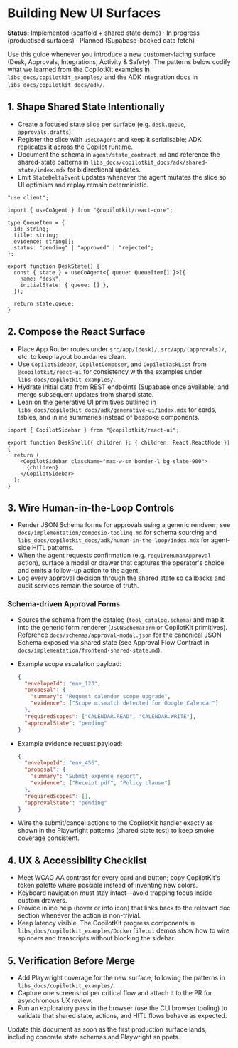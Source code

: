 # Building New UI Surfaces

**Status:** Implemented (scaffold + shared state demo) · In progress (productised
surfaces) · Planned (Supabase-backed data fetch)

Use this guide whenever you introduce a new customer-facing surface (Desk, Approvals,
Integrations, Activity & Safety). The patterns below codify what we learned from the
CopilotKit examples in `libs_docs/copilotkit_examples/` and the ADK integration docs in
`libs_docs/copilotkit_docs/adk/`.

## 1. Shape Shared State Intentionally

- Create a focused state slice per surface (e.g. `desk.queue`, `approvals.drafts`).
- Register the slice with `useCoAgent` and keep it serialisable; ADK replicates it across
  the Copilot runtime.
- Document the schema in `agent/state_contract.md` and reference the shared-state
  patterns in `libs_docs/copilotkit_docs/adk/shared-state/index.mdx` for bidirectional
  updates.
- Emit `StateDeltaEvent` updates whenever the agent mutates the slice so UI optimism and
  replay remain deterministic.

```tsx
"use client";

import { useCoAgent } from "@copilotkit/react-core";

type QueueItem = {
  id: string;
  title: string;
  evidence: string[];
  status: "pending" | "approved" | "rejected";
};

export function DeskState() {
  const { state } = useCoAgent<{ queue: QueueItem[] }>({
    name: "desk",
    initialState: { queue: [] },
  });

  return state.queue;
}
```

## 2. Compose the React Surface

- Place App Router routes under `src/app/(desk)/`, `src/app/(approvals)/`, etc. to keep
  layout boundaries clean.
- Use `CopilotSidebar`, `CopilotComposer`, and `CopilotTaskList` from `@copilotkit/react-ui`
  for consistency with the examples under `libs_docs/copilotkit_examples/`.
- Hydrate initial data from REST endpoints (Supabase once available) and merge subsequent
  updates from shared state.
- Lean on the generative UI primitives outlined in
  `libs_docs/copilotkit_docs/adk/generative-ui/index.mdx` for cards, tables, and inline
  summaries instead of bespoke components.

```tsx
import { CopilotSidebar } from "@copilotkit/react-ui";

export function DeskShell({ children }: { children: React.ReactNode }) {
  return (
    <CopilotSidebar className="max-w-sm border-l bg-slate-900">
      {children}
    </CopilotSidebar>
  );
}
```

## 3. Wire Human-in-the-Loop Controls

- Render JSON Schema forms for approvals using a generic renderer; see
  `docs/implementation/composio-tooling.md` for schema sourcing and
  `libs_docs/copilotkit_docs/adk/human-in-the-loop/index.mdx` for agent-side HITL
  patterns.
- When the agent requests confirmation (e.g. `requireHumanApproval` action), surface a
  modal or drawer that captures the operator's choice and emits a follow-up action to the
  agent.
- Log every approval decision through the shared state so callbacks and audit services
  remain the source of truth.

### Schema-driven Approval Forms

- Source the schema from the catalog (`tool_catalog.schema`) and map it into the generic
  form renderer (`JSONSchemaForm` or CopilotKit primitives). Reference
  `docs/schemas/approval-modal.json` for the canonical JSON Schema exposed via shared
  state (see Approval Flow Contract in `docs/implementation/frontend-shared-state.md`).
- Example scope escalation payload:

  ```json
  {
    "envelopeId": "env_123",
    "proposal": {
      "summary": "Request calendar scope upgrade",
      "evidence": ["Scope mismatch detected for Google Calendar"]
    },
    "requiredScopes": ["CALENDAR.READ", "CALENDAR.WRITE"],
    "approvalState": "pending"
  }
  ```

- Example evidence request payload:

  ```json
  {
    "envelopeId": "env_456",
    "proposal": {
      "summary": "Submit expense report",
      "evidence": ["Receipt.pdf", "Policy clause"]
    },
    "requiredScopes": [],
    "approvalState": "pending"
  }
  ```

- Wire the submit/cancel actions to the CopilotKit handler exactly as shown in the
  Playwright patterns (shared state test) to keep smoke coverage consistent.

## 4. UX & Accessibility Checklist

- Meet WCAG AA contrast for every card and button; copy CopilotKit's token palette where
  possible instead of inventing new colors.
- Keyboard navigation must stay intact—avoid trapping focus inside custom drawers.
- Provide inline help (hover or info icon) that links back to the relevant doc section
  whenever the action is non-trivial.
- Keep latency visible. The CopilotKit progress components in
  `libs_docs/copilotkit_examples/Dockerfile.ui` demos show how to wire spinners and
  transcripts without blocking the sidebar.

## 5. Verification Before Merge

- Add Playwright coverage for the new surface, following the patterns in
  `libs_docs/copilotkit_examples/`.
- Capture one screenshot per critical flow and attach it to the PR for asynchronous UX
  review.
- Run an exploratory pass in the browser (use the CLI browser tooling) to validate that
  shared state, actions, and HITL flows behave as expected.

Update this document as soon as the first production surface lands, including concrete
state schemas and Playwright snippets.
